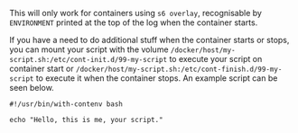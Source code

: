 This will only work for containers using `s6 overlay`, recognisable by `ENVIRONMENT` printed at the top of the log when the container starts.

If you have a need to do additional stuff when the container starts or stops, you can mount your script with the volume `/docker/host/my-script.sh:/etc/cont-init.d/99-my-script` to execute your script on container start or `/docker/host/my-script.sh:/etc/cont-finish.d/99-my-script` to execute it when the container stops. An example script can be seen below.

```shell linenums="1"
#!/usr/bin/with-contenv bash

echo "Hello, this is me, your script."
```
